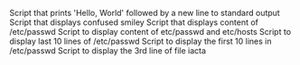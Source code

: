 Script that prints 'Hello, World' followed by a new line to standard output
Script that displays confused smiley
Script that displays content of /etc/passwd
Script to display content of etc/passwd and etc/hosts
Script to display last 10 lines of /etc/passwd
Script to display the first 10 lines in /etc/passwd
Script to display the 3rd line of file iacta
